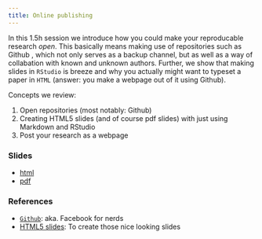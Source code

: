 ```yaml
---
title: Online publishing
---
```


In this 1.5h session we introduce how you could make your reproducable research *open*. This basically means making use of repositories such as Github , which not only serves as a backup channel, but as well as a way of collabation with known and unknown authors. Further, we show that making slides in `RStudio` is breeze and why you actually might want to typeset a paper in `HTML` (answer: you make a webpage out of it using Github).

Concepts we review:

1. Open repositories (most notably: Github)
2. Creating HTML5 slides (and of course pdf slides) with just using Markdown and RStudio
3. Post your research as a webpage

### Slides

* [html](../slides/05-online_pub.html)
* [pdf](../slides/05o-nline_pub.pdf)

### References

* [`Github`](https://github.com/): aka. Facebook for nerds
* [HTML5 slides](http://rmarkdown.rstudio.com/ioslides_presentation_format.html): To create those nice looking slides



